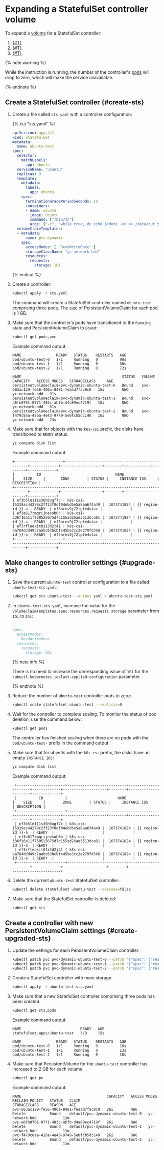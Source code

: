 # Expanding a StatefulSet controller volume

To expand a [volume](../../concepts/volume.md) for a StatefulSet controller:
1. [{#T}](#create-sts).
1. [{#T}](#upgrade-sts).
1. [{#T}](#create-upgraded-sts).

{% note warning %}

While the instruction is running, the number of the controller's [pods](../../concepts/index.md#pod) will drop to zero, which will make the service unavailable.

{% endnote %}

## Create a StatefulSet controller {#create-sts}

1. Create a file called `sts.yaml` with a controller configuration:

   {% cut "sts.yaml" %}

   
   ```yaml
   apiVersion: apps/v1
   kind: StatefulSet
   metadata:
     name: ubuntu-test
   spec:
     selector:
       matchLabels:
         app: ubuntu
     serviceName: "ubuntu"
     replicas: 3
     template:
       metadata:
         labels:
           app: ubuntu
       spec:
         terminationGracePeriodSeconds: 10
         containers:
         - name: ubuntu
           image: ubuntu
           command: ["/bin/sh"]
           args: ["-c", "while true; do echo $(date -u) >> /data/out.txt; sleep 5; done"]
     volumeClaimTemplates:
     - metadata:
         name: pvc-dynamic
       spec:
         accessModes: [ "ReadWriteOnce" ]
         storageClassName: "yc-network-hdd"
         resources:
           requests:
             storage: 1Gi
   ```


   {% endcut %}

1. Create a controller:

   ```bash
   kubectl apply -f sts.yaml
   ```

   The command will create a StatefulSet controller named `ubuntu-test` comprising three pods. The size of PersistentVolumeClaim for each pod is 1 GB.

1. Make sure that the controller's pods have transitioned to the `Running` state and PersistentVolumeClaim to `Bound`:

   ```bash
   kubectl get pods,pvc
   ```

   Example command output:

   
   ```text
   NAME                READY   STATUS    RESTARTS   AGE
   pod/ubuntu-test-0   1/1     Running   0          90s
   pod/ubuntu-test-1   1/1     Running   0          80s
   pod/ubuntu-test-2   1/1     Running   0          72s

   NAME                                              STATUS   VOLUME                                     CAPACITY   ACCESS MODES   STORAGECLASS     AGE
   persistentvolumeclaim/pvc-dynamic-ubuntu-test-0   Bound    pvc-603ac129-fe56-400a-8481-feaad7fac9c0   1Gi        RWO            yc-network-hdd   91s
   persistentvolumeclaim/pvc-dynamic-ubuntu-test-1   Bound    pvc-a6fb0761-0771-483c-abfb-d4a89ec4719f   1Gi        RWO            yc-network-hdd   81s
   persistentvolumeclaim/pvc-dynamic-ubuntu-test-2   Bound    pvc-f479c8aa-426a-4e43-9749-5e0fcb5dc140   1Gi        RWO            yc-network-hdd   73s
   ```


1. Make sure that for objects with the `k8s-csi` prefix, the disks have transitioned to `READY` status:

   ```bash
   yc compute disk list
   ```

   Example command output:

   ```text
   +----------------------+--------------------------------------------------+-------------+-------------------+--------+----------------------+-------------+
   |          ID          |                       NAME                       |    SIZE     |       ZONE        | STATUS |     INSTANCE IDS     | DESCRIPTION |
   +----------------------+--------------------------------------------------+-------------+-------------------+--------+----------------------+-------------+
   | ef3b5ln111s36h0ugf7c | k8s-csi-15319ac44278c2ff23f0df04ebdbe5a8aa6f4a49 |  1073741824 | {{ region-id }}-a | READY  | ef3nrev9j72tpte4vtac |             |
   | ef3e617rmqrijnesob0n | k8s-csi-336f16a11f750525075d7c155ad26ae3513dca01 |  1073741824 | {{ region-id }}-a | READY  | ef3nrev9j72tpte4vtac |             |
   | ef3rfleqkit01i3d2j41 | k8s-csi-ba784ddd49c7aabc63bcbfc45be3cc2e279fd3b6 |  1073741824 | {{ region-id }}-a | READY  | ef3nrev9j72tpte4vtac |             |
   +----------------------+--------------------------------------------------+-------------+-------------------+--------+----------------------+-------------+
   ```

## Make changes to controller settings {#upgrade-sts}

1. Save the current `ubuntu-test` controller configuration to a file called `ubuntu-test-sts.yaml`:

   ```bash
   kubectl get sts ubuntu-test --output yaml > ubuntu-test-sts.yaml
   ```

1. In `ubuntu-test-sts.yaml`, increase the value for the `volumeClaimTemplates.spec.resources.requests.storage` parameter from `1Gi` to `2Gi`:

   ```yaml
   ...
   spec:
     accessModes:
     - ReadWriteOnce
     resources:
       requests:
         storage: 2Gi
   ```

   {% note info %}

   There is no need to increase the corresponding value of `1Gi` for the `kubectl.kubernetes.io/last-applied-configuration` parameter.

   {% endnote %}

1. Reduce the number of `ubuntu-test` controller pods to zero:

   ```bash
   kubectl scale statefulset ubuntu-test --replicas=0
   ```

1. Wait for the controller to complete scaling. To monitor the status of pod deletion, use the command below:

   ```bash
   kubectl get pods
   ```

   The controller has finished scaling when there are no pods with the `pod/ubuntu-test-` prefix in the command output.

1. Make sure that for objects with the `k8s-csi` prefix, the disks have an empty `INSTANCE IDS`:

   ```bash
   yc compute disk list
   ```

   Example command output:

   ```text
    +----------------------+--------------------------------------------------+-------------+--------------------+--------+----------------------+-------------+
    |          ID          |                       NAME                       |    SIZE     |        ZONE        | STATUS |     INSTANCE IDS     | DESCRIPTION |
    +----------------------+--------------------------------------------------+-------------+--------------------+--------+----------------------+-------------+
    | ef3b5ln111s36h0ugf7c | k8s-csi-15319ac44278c2ff23f0df04ebdbe5a8aa6f4a49 |  1073741824 | {{ region-id }}-a  | READY  |                      |             |
    | ef3e617rmqrijnesob0n | k8s-csi-336f16a11f750525075d7c155ad26ae3513dca01 |  1073741824 | {{ region-id }}-a  | READY  |                      |             |
    | ef3rfleqkit01i3d2j41 | k8s-csi-ba784ddd49c7aabc63bcbfc45be3cc2e279fd3b6 |  1073741824 | {{ region-id }}-a  | READY  |                      |             |
    +----------------------+--------------------------------------------------+-------------+--------------------+--------+----------------------+-------------+
   ```

1. Delete the current `ubuntu-test` StatefulSet controller:

   ```bash
   kubectl delete statefulset ubuntu-test --cascade=false
   ```

1. Make sure that the StatefulSet controller is deleted:

   ```bash
   kubectl get sts
   ```

## Create a controller with new PersistentVolumeClaim settings {#create-upgraded-sts}

1. Update the settings for each PersistentVolumeClaim controller:

   ```bash
   kubectl patch pvc pvc-dynamic-ubuntu-test-0 --patch '{"spec": {"resources": {"requests": {"storage": "2Gi"}}}}' && \
   kubectl patch pvc pvc-dynamic-ubuntu-test-1 --patch '{"spec": {"resources": {"requests": {"storage": "2Gi"}}}}' && \
   kubectl patch pvc pvc-dynamic-ubuntu-test-2 --patch '{"spec": {"resources": {"requests": {"storage": "2Gi"}}}}'
   ```

1. Create a StatefulSet controller with more storage:

   ```bash
   kubectl apply -f ubuntu-test-sts.yaml
   ```

1. Make sure that a new StatefulSet controller comprising three pods has been created:

   ```bash
   kubectl get sts,pods
   ```

   Example command output:

   ```text
   NAME                           READY   AGE
   statefulset.apps/ubuntu-test   3/3     15s

   NAME                READY   STATUS    RESTARTS   AGE
   pod/ubuntu-test-0   1/1     Running   0          16s
   pod/ubuntu-test-1   1/1     Running   0          13s
   pod/ubuntu-test-2   1/1     Running   0          10s
   ```

1. Make sure that PersistentVolume for the `ubuntu-test` controller has increased to 2 GB for each volume:

   ```bash
   kubectl get pv
   ```

   Example command output:

   
   ```text
   NAME                                       CAPACITY   ACCESS MODES   RECLAIM POLICY   STATUS   CLAIM                               STORAGECLASS     REASON   AGE
   pvc-603ac129-fe56-400a-8481-feaad7fac9c0   2Gi        RWO            Delete           Bound    default/pvc-dynamic-ubuntu-test-0   yc-network-hdd            11m
   pvc-a6fb0761-0771-483c-abfb-d4a89ec4719f   2Gi        RWO            Delete           Bound    default/pvc-dynamic-ubuntu-test-1   yc-network-hdd            11m
   pvc-f479c8aa-426a-4e43-9749-5e0fcb5dc140   2Gi        RWO            Delete           Bound    default/pvc-dynamic-ubuntu-test-2   yc-network-hdd            11m
   ```

